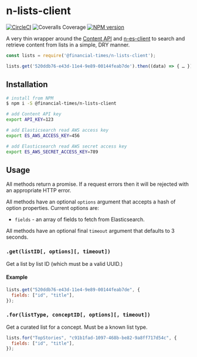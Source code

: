 # n-lists-client

[![CircleCI](https://img.shields.io/circleci/project/github/Financial-Times/n-lists-client/main.svg)](https://circleci.com/gh/Financial-Times/n-lists-client) ![Coveralls Coverage](https://img.shields.io/coveralls/github/Financial-Times/n-lists-client/main.svg) [![NPM version](https://img.shields.io/npm/v/@financial-times/n-lists-client.svg)](https://www.npmjs.com/package/@financial-times/n-lists-client)

A very thin wrapper around the [Content API][1] and [n-es-client][2] to search and retrieve content from lists in a simple, DRY manner.

```js
const lists = require('@financial-times/n-lists-client');

lists.get('520ddb76-e43d-11e4-9e89-00144feab7de').then((data) => { … });
```

## Installation

```sh
# install from NPM
$ npm i -S @financial-times/n-lists-client

# add Content API key
export API_KEY=123

# add Elasticsearch read AWS access key
export ES_AWS_ACCESS_KEY=456

# add Elasticsearch read AWS secret access key
export ES_AWS_SECRET_ACCESS_KEY=789
```

## Usage

All methods return a promise. If a request errors then it will be rejected with an appropriate HTTP error.

All methods have an optional `options` argument that accepts a hash of option properties. Current options are:

- `fields` - an array of fields to fetch from Elasticsearch.

All methods have an optional final `timeout` argument that defaults to 3 seconds.

### `.get(listID[, options][, timeout])`

Get a list by list ID (which must be a valid UUID.)

#### Example

```js
lists.get("520ddb76-e43d-11e4-9e89-00144feab7de", {
  fields: ["id", "title"],
});
```

### `.for(listType, conceptID[, options][, timeout])`

Get a curated list for a concept. Must be a known list type.

```js
lists.for("TopStories", "c91b1fad-1097-468b-be82-9a8ff717d54c", {
  fields: ["id", "title"],
});
```

[1]: https://developer.ft.com/
[2]: https://github.com/Financial-Times/n-es-client
